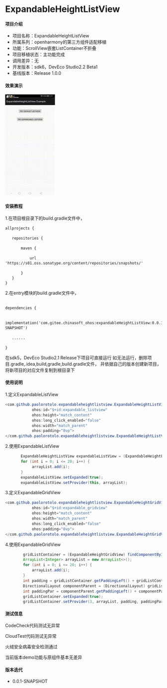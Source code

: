 # ExpandableHeightListView

#### 项目介绍
- 项目名称：ExpandableHeightListView
- 所属系列：openharmony的第三方组件适配移植
- 功能：ScrollView嵌套ListContainer不折叠
- 项目移植状态：主功能完成
- 调用差异：无
- 开发版本：sdk6，DevEco Studio2.2 Beta1
- 基线版本：Release 1.0.0

#### 效果演示

![输入图片说明](./printscreen/screenshot.gif)

#### 安装教程

1.在项目根目录下的build.gradle文件中，

 ```
allprojects {

    repositories {

        maven {

            url 'https://s01.oss.sonatype.org/content/repositories/snapshots/'

        }
    }
}

 ```

2.在entry模块的build.gradle文件中，

 ```

 dependencies {

    implementation('com.gitee.chinasoft_ohos:expandableHeightListView:0.0.1-SNAPSHOT')

    ......  

 }

 ```

在sdk5，DevEco Studio2.1 Release下项目可直接运行
如无法运行，删除项目.gradle,.idea,build,gradle,build.gradle文件，
并依据自己的版本创建新项目，将新项目的对应文件复制到根目录下
#### 使用说明

1.定义ExpandableListView
```java
<com.github.paolorotolo.expandableheightlistview.ExpandableHeightListView
            ohos:id="$+id:expandable_listview"
            ohos:height="match_content"
            ohos:long_click_enabled="false"
            ohos:width="match_parent"
            ohos:padding="8vp">
</com.github.paolorotolo.expandableheightlistview.ExpandableHeightListView>
```
2.使用ExpandableListView
```java
       ExpandableHeightListView expandableListView = (ExpandableHeightListView) findComponentById(ResourceTable.Id_expandable_listview);
       for (int i = 0; i <= 20; i++) {
            arrayList.add(i);
       }
       expandableListView.setExpanded(true);
       expandableListView.setProvider(this, arrayList);
```
3.定义ExpandableGridView
```java
<com.github.paolorotolo.expandableheightlistview.ExpandableHeightGridView
            ohos:id="$+id:expandable_gridview"
            ohos:height="match_content"
            ohos:width="match_parent"
            ohos:long_click_enabled="false"
            ohos:padding="8vp">
</com.github.paolorotolo.expandableheightlistview.ExpandableHeightGridView>
```
4.使用ExpandableGridView
```java
        gridListContainer = (ExpandableHeightGridView) findComponentById(ResourceTable.Id_expandable_gridview);
        ArrayList<Integer> arrayList = new ArrayList<>();
        for (int i = 0; i <= 20; i++) {
            arrayList.add(i);
        }
        int padding = gridListContainer.getPaddingLeft() + gridListContainer.getPaddingRight();
        DirectionalLayout componentParent = (DirectionalLayout) gridListContainer.getComponentParent();
        int paddingPar = componentParent.getPaddingLeft() + componentParent.getPaddingRight();
        gridListContainer.setExpanded(true);
        gridListContainer.setProvider(3, arrayList, padding, paddingPar);
```
#### 测试信息

CodeCheck代码测试无异常

CloudTest代码测试无异常

火绒安全病毒安全检测通过

当前版本demo功能与原组件基本无差异

#### 版本迭代

- 0.0.1-SNAPSHOT



